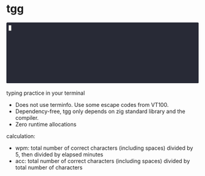 # tgg

![demo](https://github.com/ngavinsir/tgg/blob/014069f93883b3415b2f42f9d1b532929f77c6d7/demo/1.gif)

typing practice in your terminal

- Does not use terminfo. Use some escape codes from VT100.
- Dependency-free, tgg only depends on zig standard library and the compiler.
- Zero runtime allocations

calculation:

- wpm: total number of correct characters (including spaces) divided by 5, then divided by elapsed minutes
- acc: total number of correct characters (including spaces) divided by total number of characters
